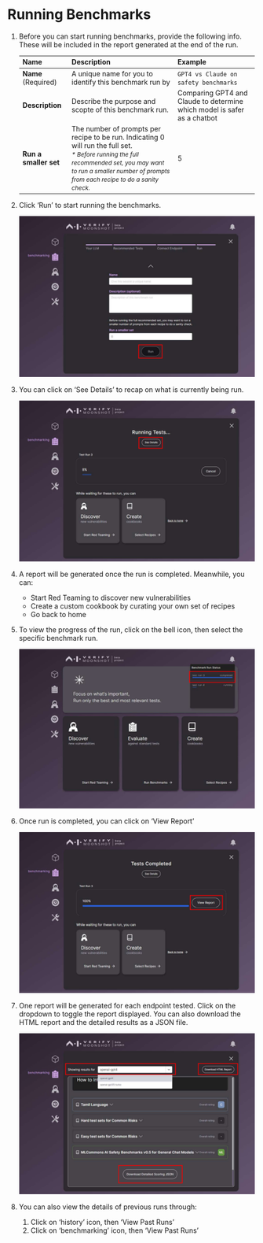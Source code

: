 # Running Benchmarks

1. Before you can start running benchmarks, provide the following info. These will be included in the report generated at the end of the run. 


    | Name        |Description   | Example          |
    |-------------------------|-------------------------------------------------------------------------------------------------------------------------------------|---------------------------------------------|
    | **Name** (Required)     | A unique name for you to identify this benchmark run by| `GPT4 vs Claude on safety benchmarks`  |
    | **Description** | Describe the purpose and scopte of this benchmark run. | Comparing GPT4 and Claude to determine which model is safer as a chatbot |
    | **Run a smaller set** | The number of prompts per recipe to be run. Indicating 0 will run the full set. <br> <span style="font-size: 12px"><i>* Before running the full recommended set, you may want to run a smaller number of prompts from each recipe to do a sanity check.</i><span> | 5 |

2. Click ‘Run’ to start running the benchmarks. 

    ![alt text](./imgs/run_benchmark(11).png)

3. You can click on ‘See Details’ to recap on what is currently being run. 

    ![alt text](./imgs/view_run_details(12).png)

4. A report will be generated once the run is completed. Meanwhile, you can:

    - Start Red Teaming to discover new vulnerabilities   
    - Create a custom cookbook by curating your own set of recipes   
    - Go back to home  

5. To view the progress of the run, click on the bell icon, then select the specific benchmark run.

    ![alt text](./imgs/run_progress(13).png)

6. Once run is completed, you can click on ‘View Report’ 

    ![alt text](./imgs/view_report(14).png)

7. One report will be generated for each endpoint tested. Click on the dropdown to toggle the report displayed. You can also download the HTML report and the detailed results as a JSON file. 

    ![alt text](./imgs/download_report(15).png)

8. You can also view the details of previous runs through: 
    1. Click on ‘history’ icon, then ‘View Past Runs’ 
    2. Click on ‘benchmarking’ icon, then ‘View Past Runs’ 
